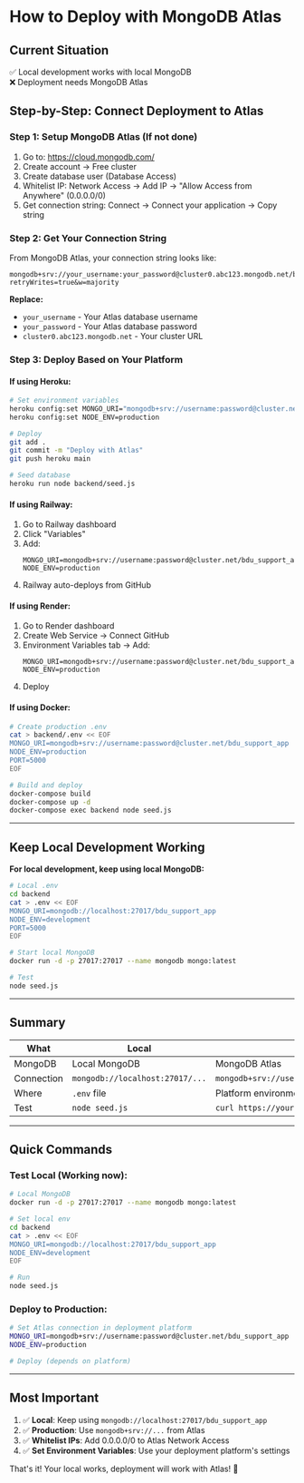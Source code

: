 # How to Deploy with MongoDB Atlas

## Current Situation
✅ Local development works with local MongoDB  
❌ Deployment needs MongoDB Atlas  

## Step-by-Step: Connect Deployment to Atlas

### Step 1: Setup MongoDB Atlas (If not done)

1. Go to: https://cloud.mongodb.com/
2. Create account → Free cluster
3. Create database user (Database Access)
4. Whitelist IP: Network Access → Add IP → "Allow Access from Anywhere" (0.0.0.0/0)
5. Get connection string: Connect → Connect your application → Copy string

### Step 2: Get Your Connection String

From MongoDB Atlas, your connection string looks like:
```
mongodb+srv://your_username:your_password@cluster0.abc123.mongodb.net/bdu_support_app?retryWrites=true&w=majority
```

**Replace:**
- `your_username` - Your Atlas database username
- `your_password` - Your Atlas database password  
- `cluster0.abc123.mongodb.net` - Your cluster URL

### Step 3: Deploy Based on Your Platform

#### If using Heroku:

```bash
# Set environment variables
heroku config:set MONGO_URI="mongodb+srv://username:password@cluster.net/bdu_support_app"
heroku config:set NODE_ENV=production

# Deploy
git add .
git commit -m "Deploy with Atlas"
git push heroku main

# Seed database
heroku run node backend/seed.js
```

#### If using Railway:

1. Go to Railway dashboard
2. Click "Variables" 
3. Add:
   ```
   MONGO_URI=mongodb+srv://username:password@cluster.net/bdu_support_app
   NODE_ENV=production
   ```
4. Railway auto-deploys from GitHub

#### If using Render:

1. Go to Render dashboard
2. Create Web Service → Connect GitHub
3. Environment Variables tab → Add:
   ```
   MONGO_URI=mongodb+srv://username:password@cluster.net/bdu_support_app
   NODE_ENV=production
   ```
4. Deploy

#### If using Docker:

```bash
# Create production .env
cat > backend/.env << EOF
MONGO_URI=mongodb+srv://username:password@cluster.net/bdu_support_app
NODE_ENV=production
PORT=5000
EOF

# Build and deploy
docker-compose build
docker-compose up -d
docker-compose exec backend node seed.js
```

---

## Keep Local Development Working

**For local development, keep using local MongoDB:**

```bash
# Local .env
cd backend
cat > .env << EOF
MONGO_URI=mongodb://localhost:27017/bdu_support_app
NODE_ENV=development
PORT=5000
EOF

# Start local MongoDB
docker run -d -p 27017:27017 --name mongodb mongo:latest

# Test
node seed.js
```

---

## Summary

| What | Local | Deployment |
|------|-------|------------|
| MongoDB | Local MongoDB | MongoDB Atlas |
| Connection | `mongodb://localhost:27017/...` | `mongodb+srv://username:password@cluster.net/...` |
| Where | `.env` file | Platform environment variables |
| Test | `node seed.js` | `curl https://your-app.com/api/courses` |

---

## Quick Commands

### Test Local (Working now):
```bash
# Local MongoDB
docker run -d -p 27017:27017 --name mongodb mongo:latest

# Set local env
cd backend
cat > .env << EOF
MONGO_URI=mongodb://localhost:27017/bdu_support_app
NODE_ENV=development
EOF

# Run
node seed.js
```

### Deploy to Production:
```bash
# Set Atlas connection in deployment platform
MONGO_URI=mongodb+srv://username:password@cluster.net/bdu_support_app
NODE_ENV=production

# Deploy (depends on platform)
```

---

## Most Important

1. ✅ **Local**: Keep using `mongodb://localhost:27017/bdu_support_app`
2. ✅ **Production**: Use `mongodb+srv://...` from Atlas
3. ✅ **Whitelist IPs**: Add 0.0.0.0/0 to Atlas Network Access
4. ✅ **Set Environment Variables**: Use your deployment platform's settings

That's it! Your local works, deployment will work with Atlas! 🚀






